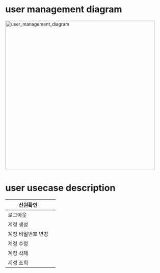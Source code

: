 # user management diagram
<img width="469" alt="user_management_diagram" src="https://github.com/minseo2000/db_project/assets/59526414/f42e7700-b2a0-48e1-9271-10cac7e43cdc">

# user usecase description

| 신원확인       |   |
|------------|---|
| 로그아웃       |   |
| 계정 생성      ||
| 계정 비밀번호 변경 ||
| 계정 수정      ||
| 계정 삭제      ||
| 계정 조회      ||
